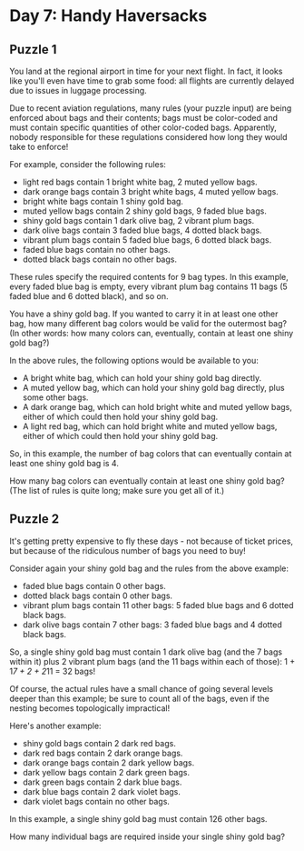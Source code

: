 # Day 7: Handy Haversacks

## Puzzle 1

You land at the regional airport in time for your next flight. In fact, it looks like you'll even have time to grab some food: all flights are currently delayed due to issues in luggage processing.

Due to recent aviation regulations, many rules (your puzzle input) are being enforced about bags and their contents; bags must be color-coded and must contain specific quantities of other color-coded bags. Apparently, nobody responsible for these regulations considered how long they would take to enforce!

For example, consider the following rules:

* light red bags contain 1 bright white bag, 2 muted yellow bags.
* dark orange bags contain 3 bright white bags, 4 muted yellow bags.
* bright white bags contain 1 shiny gold bag.
* muted yellow bags contain 2 shiny gold bags, 9 faded blue bags.
* shiny gold bags contain 1 dark olive bag, 2 vibrant plum bags.
* dark olive bags contain 3 faded blue bags, 4 dotted black bags.
* vibrant plum bags contain 5 faded blue bags, 6 dotted black bags.
* faded blue bags contain no other bags.
* dotted black bags contain no other bags.

These rules specify the required contents for 9 bag types. In this example, every faded blue bag is empty, every vibrant plum bag contains 11 bags (5 faded blue and 6 dotted black), and so on.

You have a shiny gold bag. If you wanted to carry it in at least one other bag, how many different bag colors would be valid for the outermost bag? (In other words: how many colors can, eventually, contain at least one shiny gold bag?)

In the above rules, the following options would be available to you:

* A bright white bag, which can hold your shiny gold bag directly.
* A muted yellow bag, which can hold your shiny gold bag directly, plus some other bags.
* A dark orange bag, which can hold bright white and muted yellow bags, either of which could then hold your shiny gold bag.
* A light red bag, which can hold bright white and muted yellow bags, either of which could then hold your shiny gold bag.

So, in this example, the number of bag colors that can eventually contain at least one shiny gold bag is 4.

How many bag colors can eventually contain at least one shiny gold bag? (The list of rules is quite long; make sure you get all of it.)

## Puzzle 2

It's getting pretty expensive to fly these days - not because of ticket prices, but because of the ridiculous number of bags you need to buy!

Consider again your shiny gold bag and the rules from the above example:

* faded blue bags contain 0 other bags.
* dotted black bags contain 0 other bags.
* vibrant plum bags contain 11 other bags: 5 faded blue bags and 6 dotted black bags.
* dark olive bags contain 7 other bags: 3 faded blue bags and 4 dotted black bags.

So, a single shiny gold bag must contain 1 dark olive bag (and the 7 bags within it) plus 2 vibrant plum bags (and the 11 bags within each of those): 1 + 1*7 + 2 + 2*11 = 32 bags!

Of course, the actual rules have a small chance of going several levels deeper than this example; be sure to count all of the bags, even if the nesting becomes topologically impractical!

Here's another example:

* shiny gold bags contain 2 dark red bags.
* dark red bags contain 2 dark orange bags.
* dark orange bags contain 2 dark yellow bags.
* dark yellow bags contain 2 dark green bags.
* dark green bags contain 2 dark blue bags.
* dark blue bags contain 2 dark violet bags.
* dark violet bags contain no other bags.

In this example, a single shiny gold bag must contain 126 other bags.

How many individual bags are required inside your single shiny gold bag?
